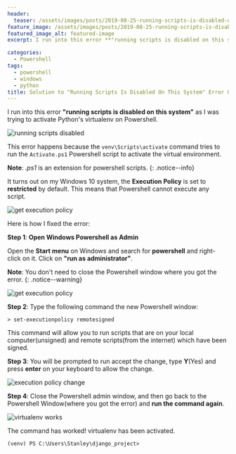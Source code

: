 ```yaml
---
header:
  teaser: /assets/images/posts/2019-08-25-running-scripts-is-disabled-on-this-system-powershell/featured-image.jpg
feature_image: /assets/images/posts/2019-08-25-running-scripts-is-disabled-on-this-system-powershell/featured-image.jpg
featured_image_alt: featured-image
excerpt: I run into this error **"running scripts is disabled on this system"**  as I was trying to activate

categories:
  - Powershell
tags:
  - powershell
  - windows
  - python
title: Solution to "Running Scripts Is Disabled On This System" Error On Powershell
---
```


I run into this error **"running scripts is disabled on this system"** as I was trying to activate Python's virtualenv on Powershell.

![running scripts disabled](/assets/images/posts/2019-08-25-running-scripts-is-disabled-on-this-system-powershell/error.jpg)

This error happens because the `venv\Scripts\activate` command tries to run the `Activate.ps1` Powershell script to activate the virtual environment.

**Note**: _.ps1_ is an extension for powershell scripts.
{: .notice--info}

It turns out on my Windows 10 system, the **Execution Policy** is set to **restricted** by default. This means that Powershell cannot execute any script.

![get execution policy](/assets/images/posts/2019-08-25-running-scripts-is-disabled-on-this-system-powershell/get-execution-policy.jpg)

Here is how I fixed the error:

**Step 1**: **Open Windows Powershell as Admin**

Open the **Start menu** on Windows and search for **powershell** and right-click on it. Click on **"run as administrator"**.

**Note**: You don't need to close the Powershell window where you got the error.
{: .notice--warning}

![get execution policy](/assets/images/posts/2019-08-25-running-scripts-is-disabled-on-this-system-powershell/powershell-admin.jpg)

**Step 2**: Type the following command the new Powershell window:

```
> set-executionpolicy remotesigned
```

This command will allow you to run scripts that are on your local computer(unsigned) and remote scripts(from the internet) which have been signed.

**Step 3**: You will be prompted to run accept the change, type **Y**(Yes) and press **enter** on your keyboard to allow the change.

![execution policy change](/assets/images/posts/2019-08-25-running-scripts-is-disabled-on-this-system-powershell/execution-policy-change.jpg)

**Step 4**: Close the Powershell admin window, and then go back to the Powershell Window(where you got the error) and **run the command again**.

![virtualenv works](/assets/images/posts/2019-08-25-running-scripts-is-disabled-on-this-system-powershell/virtualenv-works.jpg)

The command has worked! virtualenv has been activated.

```
(venv) PS C:\Users\Stanley\django_project>
```
